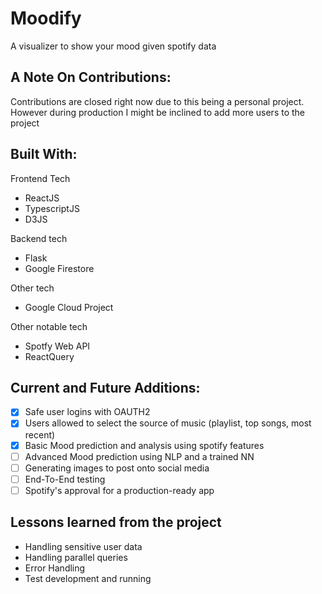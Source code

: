 # Moodify
A visualizer to show your mood given spotify data

## A Note On Contributions: 
 Contributions are closed right now due to this being a personal project. However during production I might be inclined to add more users to the project
 
## Built With:
Frontend Tech
* ReactJS
* TypescriptJS
* D3JS

Backend tech
* Flask
* Google Firestore

Other tech
* Google Cloud Project

Other notable tech
* Spotfy Web API
* ReactQuery

## Current and Future Additions:
- [x] Safe user logins with OAUTH2
- [x] Users allowed to select the source of music (playlist, top songs, most recent)
- [x] Basic Mood prediction and analysis using spotify features
- [ ] Advanced Mood prediction using NLP and a trained NN
- [ ] Generating images to post onto social media
- [ ] End-To-End testing
- [ ] Spotify's approval for a production-ready app

## Lessons learned from the project
* Handling sensitive user data
* Handling parallel queries
* Error Handling
* Test development and running
